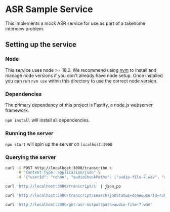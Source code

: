 # ASR Sample Service

This implements a mock ASR service for use as part of a takehome interview problem.

## Setting up the service

### Node

This service uses node >= 18.0. We recommend using [nvm](https://github.com/nvm-sh/nvm) to install and manage node versions if you don't already have node setup. Once installed you can run `nvm use` within this directory to use the correct node version.

### Dependencies

The primary dependency of this project is Fastify, a node.js webserver framework.

`npm install` will install all dependencies.

### Running the server

`npm start` will spin up the server on `localhost:3000`

### Querying the server

```sh
curl -X POST http://localhost:3000/transcribe \
     -H "Content-Type: application/json" \
     -d '{"userId": "rohan", "audioChunkPaths": ["audio-file-7.wav", "audio-file-2.wav"]}'

curl 'http://localhost:3000/transcript/1' | json_pp

curl 'http://localhost:3000/transcript/search?jobStatus=done&userId=rohan' | json_pp
```

```sh
curl 'http://localhost:3000/get-asr-output?path=audio-file-7.wav'
```
